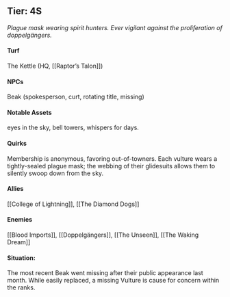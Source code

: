 ---
---

## Tier: 4S
*Plague mask wearing spirit hunters. Ever vigilant against the proliferation of doppelgängers.* 

#### **Turf**
The Kettle (HQ, [[Raptor’s Talon]])

#### **NPCs**
Beak (spokesperson, curt, rotating title, missing)

#### **Notable Assets**
eyes in the sky, bell towers, whispers for days.

#### **Quirks**
Membership is anonymous, favoring out-of-towners. Each vulture wears a tightly-sealed plague mask; the webbing of their glidesuits allows them to silently swoop down from the sky. 

#### **Allies**
[[College of Lightning]], [[The Diamond Dogs]]

#### **Enemies**
[[Blood Imports]], [[Doppelgängers]], [[The Unseen]], [[The Waking Dream]]

#### **Situation**:
The most recent Beak went missing after their public appearance last month. While easily replaced, a missing Vulture is cause for concern within the ranks. 